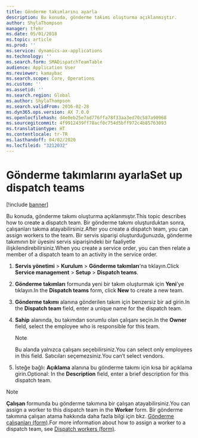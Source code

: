 ```yaml
---
title: Gönderme takımlarını ayarla
description: Bu konuda, gönderme takımı oluşturma açıklanmıştır.
author: ShylaThompson
manager: tfehr
ms.date: 05/01/2018
ms.topic: article
ms.prod: ''
ms.service: dynamics-ax-applications
ms.technology: ''
ms.search.form: SMADispatchTeamTable
audience: Application User
ms.reviewer: kamaybac
ms.search.scope: Core, Operations
ms.custom: ''
ms.assetid: ''
ms.search.region: Global
ms.author: ShylaThompson
ms.search.validFrom: 2016-02-28
ms.dyn365.ops.version: AX 7.0.0
ms.openlocfilehash: d4e0eb25e7ad776ffa78f33aa3ed70c587a90968
ms.sourcegitcommit: 4f9912439ff78acf0c754d5bff972c4b85763093
ms.translationtype: HT
ms.contentlocale: tr-TR
ms.lasthandoff: 04/02/2020
ms.locfileid: "3212032"
---
```

# <a name="set-up-dispatch-teams"></a><span data-ttu-id="04f1a-103">Gönderme takımlarını ayarla</span><span class="sxs-lookup"><span data-stu-id="04f1a-103">Set up dispatch teams</span></span> 

[!include [banner](../includes/banner.md)]


<span data-ttu-id="04f1a-104">Bu konuda, gönderme takımı oluşturma açıklanmıştır.</span><span class="sxs-lookup"><span data-stu-id="04f1a-104">This topic describes how to create a dispatch team.</span></span> <span data-ttu-id="04f1a-105">Bir gönderme takımı oluşturduktan sonra, çalışanları takıma atayabilirsiniz.</span><span class="sxs-lookup"><span data-stu-id="04f1a-105">After you create a dispatch team, you can assign workers to the team.</span></span> <span data-ttu-id="04f1a-106">Bir servis siparişi oluşturduğunuzda, gönderme takımının bir üyesini servis siparişindeki bir faaliyetle ilişkilendirebilirsiniz.</span><span class="sxs-lookup"><span data-stu-id="04f1a-106">When you create a service order, you can then relate a member of a dispatch team to an activity in the service order.</span></span>

1.  <span data-ttu-id="04f1a-107">**Servis yönetimi** \> **Kurulum** \> **Gönderme takımları**'na tıklayın.</span><span class="sxs-lookup"><span data-stu-id="04f1a-107">Click **Service management** \> **Setup** \> **Dispatch teams**.</span></span>

2.  <span data-ttu-id="04f1a-108">**Gönderme takımları** formunda yeni bir takım oluşturmak için **Yeni**'ye tıklayın.</span><span class="sxs-lookup"><span data-stu-id="04f1a-108">In the **Dispatch teams** form, click **New** to create a new team.</span></span>

3.  <span data-ttu-id="04f1a-109">**Gönderme takımı** alanına gönderilen takım için benzersiz bir ad girin.</span><span class="sxs-lookup"><span data-stu-id="04f1a-109">In the **Dispatch team** field, enter a unique name for the dispatch team.</span></span>

4.  <span data-ttu-id="04f1a-110">**Sahip** alanında, bu takımdan sorumlu olan çalışanı seçin.</span><span class="sxs-lookup"><span data-stu-id="04f1a-110">In the **Owner** field, select the employee who is responsible for this team.</span></span>
    

    > [!NOTE]
    > <P><span data-ttu-id="04f1a-111">Bu alanda yalnızca çalışanı seçebilirsiniz.</span><span class="sxs-lookup"><span data-stu-id="04f1a-111">You can select only employees in this field.</span></span> <span data-ttu-id="04f1a-112">Satıcıları seçemezsiniz.</span><span class="sxs-lookup"><span data-stu-id="04f1a-112">You can’t select vendors.</span></span></P>



5.  <span data-ttu-id="04f1a-113">İsteğe bağlı: **Açıklama** alanına bu gönderme takımı için kısa bir açıklama girin.</span><span class="sxs-lookup"><span data-stu-id="04f1a-113">Optional: In the **Description** field, enter a brief description for this dispatch team.</span></span>


> [!NOTE]
> <P><span data-ttu-id="04f1a-114"><STRONG>Çalışan</STRONG> formunda bu gönderme takımına bir çalışan atayabilirsiniz.</span><span class="sxs-lookup"><span data-stu-id="04f1a-114">You can assign a worker to this dispatch team in the <STRONG>Worker</STRONG> form.</span></span> <span data-ttu-id="04f1a-115">Bir gönderme takımına çalışan atama hakkında daha fazla bilgi için bkz. <A href="https://technet.microsoft.com/library/dn776288(v=ax.60)">Gönderme çalışanları (form)</A>.</span><span class="sxs-lookup"><span data-stu-id="04f1a-115">For more information about how to assign a worker to a dispatch team, see <A href="https://technet.microsoft.com/library/dn776288(v=ax.60)">Dispatch workers (form)</A>.</span></span></P>



